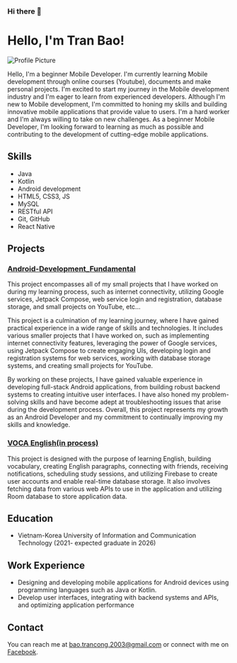 ### Hi there 👋
<!-- Hello, I'm Bao 👋 -->
<!--
**phamnhantucode/phamnhantucode** is a ✨ _special_ ✨ repository because its `README.md` (this file) appears on your GitHub profile.

Here are some ideas to get you started:

- 🔭 I’m currently working on ...
- 🌱 I’m currently learning ...
- 👯 I’m looking to collaborate on ...
- 🤔 I’m looking for help with ...
- 💬 Ask me about ...
- 📫 How to reach me: ...
- 😄 Pronouns: ...
- ⚡ Fun fact: ...
-->

# Hello, I'm Tran Bao!

![Profile Picture](https://static.topcv.vn/avatars/95EJ9bBcexvVWtuG6Uz0_63ee334c17406_cvtpl.jpg)

Hello, I'm a beginner Mobile Developer. I'm currently learning Mobile development through online courses (Youtube), documents and make personal projects. I'm excited to start my journey in the Mobile development industry and I'm eager to learn from experienced developers. Although I'm new to Mobile development, I'm committed to honing my skills and building innovative mobile applications that provide value to users. I'm a hard worker and I'm always willing to take on new challenges. As a beginner Mobile Developer, I'm looking forward to learning as much as possible and contributing to the development of cutting-edge mobile applications.

## Skills

- Java
- Kotlin
- Android development
- HTML5, CSS3, JS
- MySQL
- RESTful API
- Git, GitHub
- React Native

## Projects

### [Android-Development_Fundamental](https://github.com/phamnhantucode/Kotlin-Android-App-Development-Fundamental)

This project encompasses all of my small projects that I have worked on during my learning process, such as internet connectivity, utilizing Google services, Jetpack Compose, web service login and registration, database storage, and small projects on YouTube, etc...

This project is a culmination of my learning journey, where I have gained practical experience in a wide range of skills and technologies. It includes various smaller projects that I have worked on, such as implementing internet connectivity features, leveraging the power of Google services, using Jetpack Compose to create engaging UIs, developing login and registration systems for web services, working with database storage systems, and creating small projects for YouTube.

By working on these projects, I have gained valuable experience in developing full-stack Android applications, from building robust backend systems to creating intuitive user interfaces. I have also honed my problem-solving skills and have become adept at troubleshooting issues that arise during the development process. Overall, this project represents my growth as an Android Developer and my commitment to continually improving my skills and knowledge.

### [VOCA English(in process)](https://github.com/phamnhantucode/VOCA-English)

This project is designed with the purpose of learning English, building vocabulary, creating English paragraphs, connecting with friends, receiving notifications, scheduling study sessions, and utilizing Firebase to create user accounts and enable real-time database storage. It also involves fetching data from various web APIs to use in the application and utilizing Room database to store application data.

## Education

- Vietnam-Korea University of Information and Communication Technology (2021- expected graduate in 2026)

## Work Experience

- Designing and developing mobile applications for Android devices using programming languages such as Java or Kotlin.
- Develop user interfaces, integrating with backend systems and APIs, and optimizing application performance

## Contact

You can reach me at bao.trancong.2003@gmail.com or connect with me on [Facebook](https://www.facebook.com/baotran20.6.03/).
